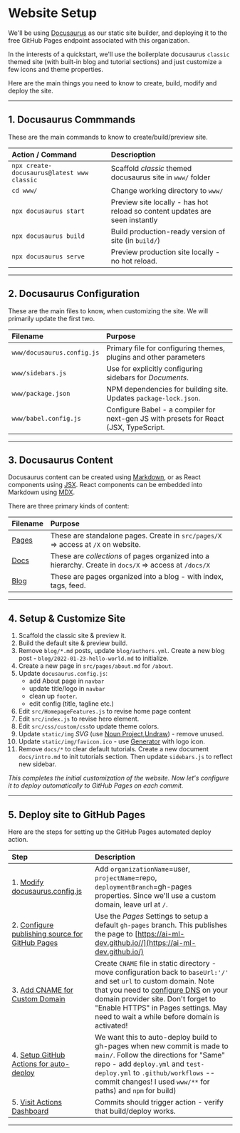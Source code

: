 # Website Setup

We'll be using [Docusaurus](https://docusaurus.io) as our static site builder, and deploying it to the free GitHub Pages endpoint associated with this organization.

In the interests of a quickstart, we'll use the boilerplate docusaurus `classic` themed site (with built-in blog and tutorial sections) and just customize a few icons and theme properties. 

Here are the main things you need to know to create, build, modify and deploy the site.


---

## 1. Docusaurus Commmands

These are the main commands to know to create/build/preview site.

| Action / Command|  Descrioption|
|:--|:---|
| `npx create-docusaurus@latest www classic`| Scaffold _classic_ themed docusaurus site in `www/` folder|
| `cd www/` | Change working directory to `www/`|
|`npx docusaurus start` | Preview site locally - has hot reload so content updates are seen instantly |
| `npx docusaurus build` | Build production-ready version of site (in `build/`) |
|`npx docusaurus serve` | Preview production site locally - no hot reload.|

---

## 2. Docusaurus Configuration

These are the main files to know, when customizing the site. We will primarily update the first two.

| Filename |  Purpose|
|:--|:---|
| `www/docusaurus.config.js` | Primary file for configuring themes, plugins and other parameters|
|`www/sidebars.js` | Use for explicitly configuring sidebars for _Documents_.|
|`www/package.json` | NPM dependencies for building site. Updates `package-lock.json`.|
| `www/babel.config.js` | Configure Babel - a compiler for next-gen JS with presets for React (JSX, TypeScript.  |

---

## 3. Docusaurus Content

Docusaurus content can be created using [Markdown](https://daringfireball.net/projects/markdown/), or as React components using [JSX](https://reactjs.org/docs/introducing-jsx.html). React components can be embedded into Markdown using [MDX](https://mdxjs.com/).

There are three primary kinds of content:

| Filename |  Purpose|
|:--|:---|
| [Pages](https://docusaurus.io/docs/creating-pages)| These are standalone pages. Create in `src/pages/X` => access at `/X` on website. |
| [Docs](https://docusaurus.io/docs/docs-introduction)| These are _collections_ of pages organized into a hierarchy. Create in `docs/X` => access at `/docs/X` |
| [Blog](https://docusaurus.io/docs/blog) | These are pages organized into a blog - with index, tags, feed.|

---

## 4. Setup & Customize Site

 1. Scaffold the classic site & preview it.
 2. Build the default site & preview build.
 3. Remove `blog/*.md` posts, update `blog/authors.yml`. Create a new blog post - `blog/2022-01-23-hello-world.md` to initialize.
 4. Create a new page in `src/pages/about.md` for `/about`.
 5. Update `docusaurus.config.js`:
    - add About page in `navbar`
    - update title/logo in `navbar`
    - clean up `footer`.
    - edit config (title, tagline etc.)
 6. Edit `src/HomepageFeatures.js` to revise home page content
 7. Edit `src/index.js` to revise hero element.
 8. Edit `src/css/custom/css`to update theme colors.
 9. Update `static/img` _SVG_ (use [Noun Project](https://thenounproject.com),[Undraw](https://undraw.co)) - remove unused. 
 10. Update `static/img/favicon.ico` - use [Generator](https://favicon.io/) with logo icon.
 11. Remove `docs/*` to clear default tutorials. Create a new document `docs/intro.md` to init tutorials section. Then update `sidebars.js` to reflect new sidebar.

_This completes the initial customization of the website. Now let's configure it to deploy automatically to GitHub Pages on each commit._

---

## 5. Deploy site to GitHub Pages

Here are the steps for setting up the GitHub Pages automated deploy action.

| Step | Description |
|:---|:---|
| 1. [Modify docusaurus.config.js](https://docusaurus.io/docs/deployment#docusaurusconfigjs-settings)  | Add `organizationName`=user, `projectName`=repo, `deploymentBranch`=gh-pages properties. Since we'll use a custom domain, leave url at `/`. |
| 2. [Configure publishing source for GitHub Pages](https://docs.github.com/en/pages/getting-started-with-github-pages/configuring-a-publishing-source-for-your-github-pages-site)| Use the _Pages_ Settings to setup a default `gh-pages` branch. This publishes the page to [https://ai-ml-dev.github.io//](https://ai-ml-dev.github.io/) |
| 3. [Add CNAME for Custom Domain](https://docusaurus.io/docs/deployment#github-pages-overview) | Create `CNAME` file in static directory - move configuration back to `baseUrl:'/'` and set `url` to custom domain. Note that you need to [configure DNS](https://docs.github.com/en/pages/configuring-a-custom-domain-for-your-github-pages-site/managing-a-custom-domain-for-your-github-pages-site) on your domain provider site. Don't forget to "Enable HTTPS" in Pages settings. May need to wait a while before domain is activated!|
| 4. [Setup GitHub Actions for auto-deploy](https://docusaurus.io/docs/deployment#triggering-deployment-with-github-actions) | We want this to auto-deploy build to gh-pages when new commit is made to `main/`. Follow the directions for "Same" repo - add `deploy.yml` and `test-deploy.yml` to `.github/workflows` -- commit changes! I used `www/**` for paths) and `npm` for build)  |
| 5. [Visit Actions Dashboard](https://github.com/nitya/docusaurus-demo/actions) | Commits should trigger action - verify that build/deploy works. |

---



